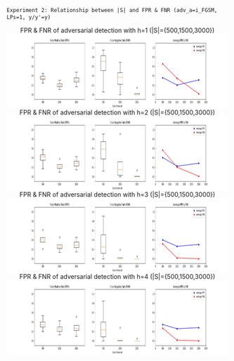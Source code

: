     Experiment 2: Relationship between |S| and FPR & FNR (adv_a=i_FGSM, LPs=1, y/y'=y)

<div align="center">
FPR & FNR of adversarial detection with h=1 (|S|={500,1500,3000}) 
</div>
<img src="../Images/Exp2/exp2_1.png" align="center" border="0" width="1200" height="170"/>
<div align="center">
FPR & FNR of adversarial detection with h=2 (|S|={500,1500,3000}) 
</div>
<img src="../Images/Exp2/exp2_2.png" align="center" border="0" width="1200" height="170"/>
<div align="center">
FPR & FNR of adversarial detection with h=3 (|S|={500,1500,3000}) 
</div>
<img src="../Images/Exp2/exp2_3.png" align="center" border="0" width="1200" height="170"/>
<div align="center">
FPR & FNR of adversarial detection with h=4 (|S|={500,1500,3000}) 
</div>
<img src="../Images/Exp2/exp2_4.png" align="center" border="0" width="1200" height="170"/>  

